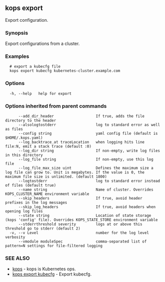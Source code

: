 
<!--- This file is automatically generated by make gen-cli-docs; changes should be made in the go CLI command code (under cmd/kops) -->

## kops export

Export configuration.

### Synopsis

Export configurations from a cluster.

### Examples

```
  # export a kubecfg file
  kops export kubecfg kubernetes-cluster.example.com
```

### Options

```
  -h, --help   help for export
```

### Options inherited from parent commands

```
      --add_dir_header                   If true, adds the file directory to the header
      --alsologtostderr                  log to standard error as well as files
      --config string                    yaml config file (default is $HOME/.kops.yaml)
      --log_backtrace_at traceLocation   when logging hits line file:N, emit a stack trace (default :0)
      --log_dir string                   If non-empty, write log files in this directory
      --log_file string                  If non-empty, use this log file
      --log_file_max_size uint           Defines the maximum size a log file can grow to. Unit is megabytes. If the value is 0, the maximum file size is unlimited. (default 1800)
      --logtostderr                      log to standard error instead of files (default true)
      --name string                      Name of cluster. Overrides KOPS_CLUSTER_NAME environment variable
      --skip_headers                     If true, avoid header prefixes in the log messages
      --skip_log_headers                 If true, avoid headers when opening log files
      --state string                     Location of state storage (kops 'config' file). Overrides KOPS_STATE_STORE environment variable
      --stderrthreshold severity         logs at or above this threshold go to stderr (default 2)
  -v, --v Level                          number for the log level verbosity
      --vmodule moduleSpec               comma-separated list of pattern=N settings for file-filtered logging
```

### SEE ALSO

* [kops](kops.md)	 - kops is Kubernetes ops.
* [kops export kubecfg](kops_export_kubecfg.md)	 - Export kubecfg.

